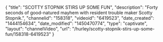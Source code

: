 {
    "title": "SCOTTY STOPNIK STIRS UP SOME FUN",
    "description": "Forty seconds of good-natured mayhem with resident trouble maker Scotty Stopnik.",
    "channelid": "158318",
    "videoid": "6419523",
    "date_created": "1444154634",
    "date_modified": "1450470774",
    "type": "captivate",
    "layout": "channelVideo",
    "url": "\/hurley\/scotty-stopnik-stirs-up-some-fun\/158318-6419523"
}
